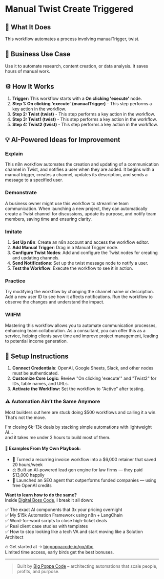 # Manual Twist Create Triggered

## 🚀 What It Does
This workflow automates a process involving manualTrigger, twist.

## 💼 Business Use Case
Use it to automate research, content creation, or data analysis. It saves hours of manual work.

## ⚙️ How It Works
1.  **Trigger:** This workflow starts with a **On clicking 'execute'** node.
2. **Step 1: On clicking 'execute' (manualTrigger)** - This step performs a key action in the workflow.
3. **Step 2: Twist (twist)** - This step performs a key action in the workflow.
4. **Step 3: Twist1 (twist)** - This step performs a key action in the workflow.
5. **Step 4: Twist2 (twist)** - This step performs a key action in the workflow.

## 💡 AI-Powered Ideas for Improvement
### Explain
This n8n workflow automates the creation and updating of a communication channel in Twist, and notifies a user when they are added. It begins with a manual trigger, creates a channel, updates its description, and sends a message to a specified user.

### Demonstrate
A business owner might use this workflow to streamline team communication. When launching a new project, they can automatically create a Twist channel for discussions, update its purpose, and notify team members, saving time and ensuring clarity.

### Imitate
1. **Set Up n8n**: Create an n8n account and access the workflow editor.
2. **Add Manual Trigger**: Drag in a Manual Trigger node.
3. **Configure Twist Nodes**: Add and configure the Twist nodes for creating and updating channels.
4. **Send Notifications**: Set up the twist message node to notify a user.
5. **Test the Workflow**: Execute the workflow to see it in action.

### Practice
Try modifying the workflow by changing the channel name or description. Add a new user ID to see how it affects notifications. Run the workflow to observe the changes and understand the impact.

### WIIFM
Mastering this workflow allows you to automate communication processes, enhancing team collaboration. As a consultant, you can offer this as a service, helping clients save time and improve project management, leading to potential income generation.

## 🔧 Setup Instructions
1. **Connect Credentials:** OpenAI, Google Sheets, Slack, and other nodes must be authenticated.
2. **Customize Core Logic:** Review "On clicking 'execute'" and "Twist2" for IDs, table names, and URLs.
3. **Activate the Workflow:** Set the workflow to "Active" after testing.

### ⚠️ Automation Ain’t the Same Anymore

Most builders out here are stuck doing $500 workflows and calling it a win.  
That’s not the move.  

I'm closing $6k–$13k deals by stacking simple automations with lightweight AI...  
and it takes me under 2 hours to build most of them.

#### 🧠 Examples From My Own Playbook:
- 🔁 Turned a recurring invoice workflow into a $6,000 retainer that saved 20 hours/week  
- ⚖️ Built an AI-powered lead gen engine for law firms — they paid $13,000 happily  
- 🚀 Launched an SEO agent that outperforms funded companies — using free OpenAI credits  

**Want to learn how to do the same?**  
Inside [Digital Boss Code](https://bigpoppacode.io/go/dbc), I break it all down:

✅ The exact AI components that 3x your pricing overnight  
✅ My $15k Automation Framework using n8n + LangChain  
✅ Word-for-word scripts to close high-ticket deals  
✅ Real client case studies with templates  
✅ How to stop looking like a tech VA and start moving like a Solution Architect  

🔥 Get started at → [bigpoppacode.io/go/dbc](https://bigpoppacode.io/go/dbc)  
Limited time access, early birds get the best bonuses.

---
> Built by [Big Poppa Code](https://bigpoppacode.io) – architecting automations that scale people, profits, and purpose.

